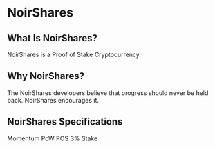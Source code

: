 
NoirShares
============================


What Is NoirShares? 
----------------------------

NoirShares is a Proof of Stake Cryptocurrency. 

Why NoirShares?
--------------------------

The NoirShares developers believe that progress should never be held back. NoirShares encourages it.

NoirShares Specifications
--------------------------

Momentum PoW
POS
3% Stake 



